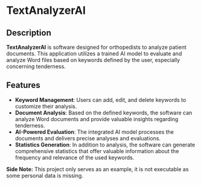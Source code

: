 # TextAnalyzerAI

## Description

**TextAnalyzerAI** is software designed for orthopedists to analyze patient documents.
This application utilizes a trained AI model to evaluate and analyze Word files based on keywords defined by the user, especially concerning tenderness.

## Features

- **Keyword Management**: Users can add, edit, and delete keywords to customize their analysis.
- **Document Analysis**: Based on the defined keywords, the software can analyze Word documents and provide valuable insights regarding tenderness.
- **AI-Powered Evaluation**: The integrated AI model processes the documents and delivers precise analyses and evaluations.
- **Statistics Generation**: In addition to analysis, the software can generate comprehensive statistics that offer valuable information about the frequency and relevance of the used keywords.

**Side Note:** This project only serves as an example, it is not executable as some personal data is missing.
